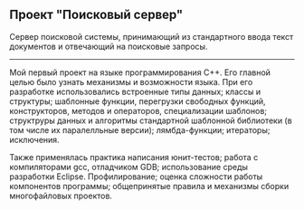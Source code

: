 ## Проект "Поисковый сервер"

Сервер поисковой системы, принимающий из стандартного ввода текст документов и отвечающий на поисковые запросы.

---

Мой первый проект на языке программирования С++. Его главной целью было узнать механизмы и возможности языка. При его разработке использовались встроенные типы данных; классы и структуры; шаблонные функции, перегрузки свободных функций, конструкторов, методов и операторов, специализации шаблонов; структруры данных и алгоритмы стандартной шаблонной библиотеки (в том числе их паралелльные версии); лямбда-функции; итераторы; исключения.

Также применялась практика написания юнит-тестов; работа с компиляторами gcc, отладчиком GDB; использование среды разработки Eclipse. Профилирование; оценка сложности работы компонентов программы; общепринятые правила и механизмы сборки многофайловых проектов.
